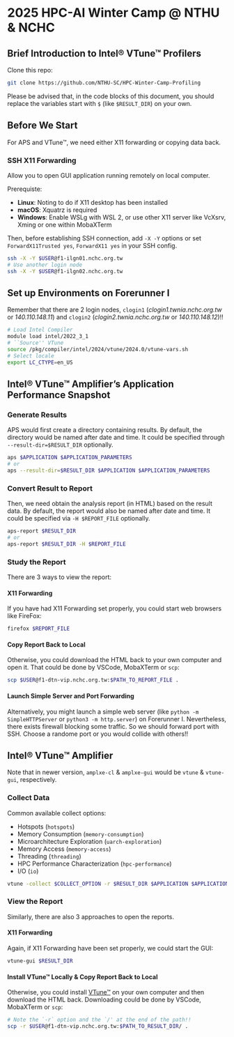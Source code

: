 # 2025 HPC-AI Winter Camp @ NTHU & NCHC
## Brief Introduction to Intel® VTune™ Profilers

Clone this repo:
```bash
git clone https://github.com/NTHU-SC/HPC-Winter-Camp-Profiling
```

Please be advised that, in the code blocks of this document, you should replace the variables start with `$` (like `$RESULT_DIR`) on your own.

## Before We Start

For APS and VTune™, we need either X11 forwarding or copying data back.

### SSH X11 Forwarding

Allow you to open GUI application running remotely on local computer.

Prerequiste:
- **Linux**: Noting to do if X11 desktop has been installed
- **macOS**: Xquatrz is required
- **Windows**: Enable WSLg with WSL 2, or use other X11 server like VcXsrv, Xming or one within MobaXTerm

Then, before establishing SSH connection, add `-X -Y` options or set `ForwardX11Trusted yes`, `ForwardX11 yes` in your SSH config.

```bash
ssh -X -Y $USER@f1-ilgn01.nchc.org.tw
# Use another login node
ssh -X -Y $USER@f1-ilgn02.nchc.org.tw
```

## Set up Environments on Forerunner I

Remember that there are 2 login nodes, `clogin1` (_clogin1.twnia.nchc.org.tw_ or _140.110.148.11_) and `clogin2` (_clogin2.twnia.nchc.org.tw_ or _140.110.148.12_)!!

```bash
# Load Intel Compiler
module load intel/2022_3_1
# ``Source'' VTune
source /pkg/compiler/intel/2024/vtune/2024.0/vtune-vars.sh
# Select locale
export LC_CTYPE=en_US
```

## Intel® VTune™ Amplifier’s Application Performance Snapshot

### Generate Results

APS would first create a directory containing results. By default, the directory would be named after date and time. It could be specified through `--result-dir=$RESULT_DIR` optionally.

```bash
aps $APPLICATION $APPLICATION_PARAMETERS
# or
aps --result-dir=$RESULT_DIR $APPLICATION $APPLICATION_PARAMETERS
```

### Convert Result to Report

Then, we need obtain the analysis report (in HTML) based on the result data. By default, the report would also be named after date and time. It could be specified via `-H $REPORT_FILE` optionally.

```bash
aps-report $RESULT_DIR
# or
aps-report $RESULT_DIR -H $REPORT_FILE
```

### Study the Report

There are 3 ways to view the report:

#### X11 Forwarding

If you have had X11 Forwarding set properly, you could start web browsers like FireFox:

```bash
firefox $REPORT_FILE
```

#### Copy Report Back to Local

Otherwise, you could download the HTML back to your own computer and open it. That could be done by VSCode, MobaXTerm or `scp`:

```bash
scp $USER@f1-dtn-vip.nchc.org.tw:$PATH_TO_REPORT_FILE .
```

#### Launch Simple Server and Port Forwarding

Alternatively, you might launch a simple web server (like `python -m SimpleHTTPServer` or `python3 -m http.server`) on Forerunner I. Nevertheless, there exists firewall blocking some traffic. So we should forward port with SSH. Choose a randome port or you would collide with others!!

## Intel® VTune™ Amplifier

Note that in newer version, `amplxe-cl` & `amplxe-gui` would be `vtune` & `vtune-gui`, respectively.

### Collect Data

Common available collect options:
- Hotspots (`hotspots`)
- Memory Consumption (`memory-consumption`)
- Microarchitecture Exploration (`uarch-exploration`)
- Memory Access (`memory-access`)
- Threading (`threading`)
- HPC Performance Characterization (`hpc-performance`)
- I/O (`io`)

```bash
vtune -collect $COLLECT_OPTION -r $RESULT_DIR $APPLICATION $APPLICATION_PARAMETERS
```

### View the Report

Similarly, there are also 3 approaches to open the reports.

#### X11 Forwarding

Again, if X11 Forwarding have been set properly, we could start the GUI:

```bash
vtune-gui $RESULT_DIR
```

#### Install VTune™ Locally & Copy Report Back to Local

Otherwise, you could install [VTune™](https://www.intel.com/content/www/us/en/docs/vtune-profiler/installation-guide/2023-1/overview.html) on your own computer and then download the HTML back. Downloading could be done by VSCode, MobaXTerm or `scp`:

```bash
# Note the `-r` option and the `/' at the end of the path!!
scp -r $USER@f1-dtn-vip.nchc.org.tw:$PATH_TO_RESULT_DIR/ .
```